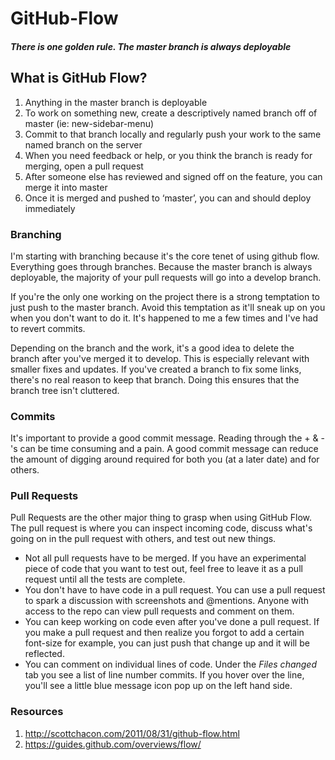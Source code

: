 GitHub-Flow
===========

##### There is one golden rule. The master branch is *always* deployable

## What is GitHub Flow?

1. Anything in the master branch is deployable
2. To work on something new, create a descriptively named branch off of master (ie: new-sidebar-menu)
3. Commit to that branch locally and regularly push your work to the same named branch on the server
4. When you need feedback or help, or you think the branch is ready for merging, open a pull request
5. After someone else has reviewed and signed off on the feature, you can merge it into master
6. Once it is merged and pushed to ‘master’, you can and should deploy immediately

### Branching

I'm starting with branching because it's the core tenet of using github flow. Everything goes through branches. Because the master branch is always deployable, the majority of your pull requests will go into a develop branch.  

If you're the only one working on the project there is a strong temptation to just push to the master branch. Avoid this temptation as it'll sneak up on you when you don't want to do it. It's happened to me a few times and I've had to revert commits.

Depending on the branch and the work, it's a good idea to delete the branch after you've merged it to develop. This is especially relevant with smaller fixes and updates. If you've created a branch to fix some links, there's no real reason to keep that branch. Doing this ensures that the branch tree isn't cluttered.

### Commits

It's important to provide a good commit message. Reading through the + & -'s can be time consuming and a pain. A good commit message can reduce the amount of digging around required for both you (at a later date) and for others.

### Pull Requests

Pull Requests are the other major thing to grasp when using GitHub Flow. The pull request is where you can inspect incoming code, discuss what's going on in the pull request with others, and test out new things.

* Not all pull requests have to be merged. If you have an experimental piece of code that you want to test out, feel free to leave it as a pull request until all the tests are complete.
* You don't have to have code in a pull request. You can use a pull request to spark a discussion with screenshots and @mentions. Anyone with access to the repo can view pull requests and comment on them.
* You can keep working on code even after you've done a pull request. If you make a pull request and then realize you forgot to add a certain font-size for example, you can just push that change up and it will be reflected.
* You can comment on individual lines of code. Under the *Files changed* tab you see a list of line number commits. If you hover over the line, you'll see a little blue message icon pop up on the left hand side.

### Resources

1. http://scottchacon.com/2011/08/31/github-flow.html
2. https://guides.github.com/overviews/flow/
